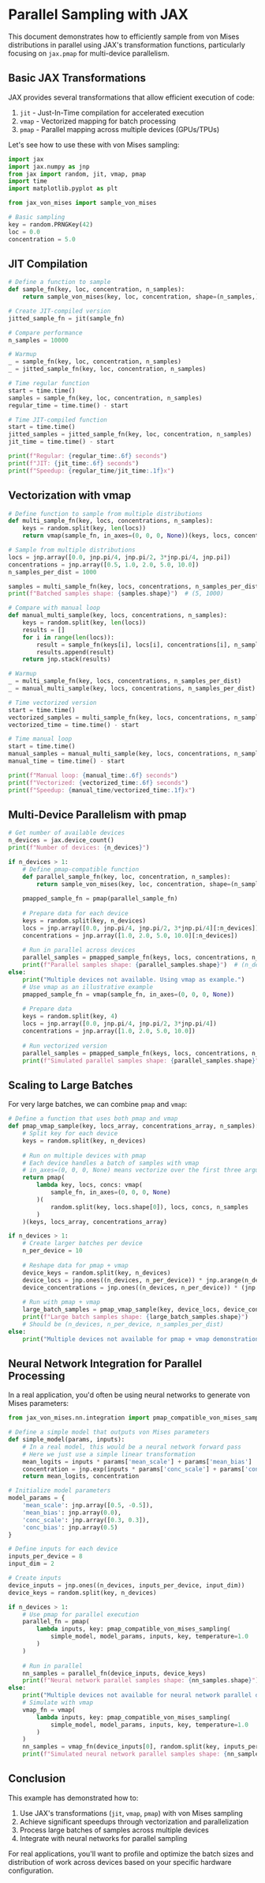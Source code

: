 # Parallel Sampling with JAX

This document demonstrates how to efficiently sample from von Mises distributions in parallel using JAX's transformation functions, particularly focusing on `jax.pmap` for multi-device parallelism.

## Basic JAX Transformations

JAX provides several transformations that allow efficient execution of code:

1. `jit` - Just-In-Time compilation for accelerated execution
2. `vmap` - Vectorized mapping for batch processing
3. `pmap` - Parallel mapping across multiple devices (GPUs/TPUs)

Let's see how to use these with von Mises sampling:

```python
import jax
import jax.numpy as jnp
from jax import random, jit, vmap, pmap
import time
import matplotlib.pyplot as plt

from jax_von_mises import sample_von_mises

# Basic sampling
key = random.PRNGKey(42)
loc = 0.0
concentration = 5.0
```

## JIT Compilation

```python
# Define a function to sample
def sample_fn(key, loc, concentration, n_samples):
    return sample_von_mises(key, loc, concentration, shape=(n_samples,))

# Create JIT-compiled version
jitted_sample_fn = jit(sample_fn)

# Compare performance
n_samples = 10000

# Warmup
_ = sample_fn(key, loc, concentration, n_samples)
_ = jitted_sample_fn(key, loc, concentration, n_samples)

# Time regular function
start = time.time()
samples = sample_fn(key, loc, concentration, n_samples)
regular_time = time.time() - start

# Time JIT-compiled function
start = time.time()
jitted_samples = jitted_sample_fn(key, loc, concentration, n_samples)
jit_time = time.time() - start

print(f"Regular: {regular_time:.6f} seconds")
print(f"JIT: {jit_time:.6f} seconds")
print(f"Speedup: {regular_time/jit_time:.1f}x")
```

## Vectorization with vmap

```python
# Define function to sample from multiple distributions
def multi_sample_fn(key, locs, concentrations, n_samples):
    keys = random.split(key, len(locs))
    return vmap(sample_fn, in_axes=(0, 0, 0, None))(keys, locs, concentrations, n_samples)

# Sample from multiple distributions
locs = jnp.array([0.0, jnp.pi/4, jnp.pi/2, 3*jnp.pi/4, jnp.pi])
concentrations = jnp.array([0.5, 1.0, 2.0, 5.0, 10.0])
n_samples_per_dist = 1000

samples = multi_sample_fn(key, locs, concentrations, n_samples_per_dist)
print(f"Batched samples shape: {samples.shape}")  # (5, 1000)

# Compare with manual loop
def manual_multi_sample(key, locs, concentrations, n_samples):
    keys = random.split(key, len(locs))
    results = []
    for i in range(len(locs)):
        result = sample_fn(keys[i], locs[i], concentrations[i], n_samples)
        results.append(result)
    return jnp.stack(results)

# Warmup
_ = multi_sample_fn(key, locs, concentrations, n_samples_per_dist)
_ = manual_multi_sample(key, locs, concentrations, n_samples_per_dist)

# Time vectorized version
start = time.time()
vectorized_samples = multi_sample_fn(key, locs, concentrations, n_samples_per_dist)
vectorized_time = time.time() - start

# Time manual loop
start = time.time()
manual_samples = manual_multi_sample(key, locs, concentrations, n_samples_per_dist)
manual_time = time.time() - start

print(f"Manual loop: {manual_time:.6f} seconds")
print(f"Vectorized: {vectorized_time:.6f} seconds")
print(f"Speedup: {manual_time/vectorized_time:.1f}x")
```

## Multi-Device Parallelism with pmap

```python
# Get number of available devices
n_devices = jax.device_count()
print(f"Number of devices: {n_devices}")

if n_devices > 1:
    # Define pmap-compatible function
    def parallel_sample_fn(key, loc, concentration, n_samples):
        return sample_von_mises(key, loc, concentration, shape=(n_samples,))
    
    pmapped_sample_fn = pmap(parallel_sample_fn)
    
    # Prepare data for each device
    keys = random.split(key, n_devices)
    locs = jnp.array([0.0, jnp.pi/4, jnp.pi/2, 3*jnp.pi/4][:n_devices])
    concentrations = jnp.array([1.0, 2.0, 5.0, 10.0][:n_devices])
    
    # Run in parallel across devices
    parallel_samples = pmapped_sample_fn(keys, locs, concentrations, n_samples_per_dist)
    print(f"Parallel samples shape: {parallel_samples.shape}")  # (n_devices, n_samples_per_dist)
else:
    print("Multiple devices not available. Using vmap as example.")
    # Use vmap as an illustrative example
    pmapped_sample_fn = vmap(sample_fn, in_axes=(0, 0, 0, None))
    
    # Prepare data
    keys = random.split(key, 4)
    locs = jnp.array([0.0, jnp.pi/4, jnp.pi/2, 3*jnp.pi/4])
    concentrations = jnp.array([1.0, 2.0, 5.0, 10.0])
    
    # Run vectorized version
    parallel_samples = pmapped_sample_fn(keys, locs, concentrations, n_samples_per_dist)
    print(f"Simulated parallel samples shape: {parallel_samples.shape}")
```

## Scaling to Large Batches

For very large batches, we can combine `pmap` and `vmap`:

```python
# Define a function that uses both pmap and vmap
def pmap_vmap_sample(key, locs_array, concentrations_array, n_samples):
    # Split key for each device
    keys = random.split(key, n_devices)
    
    # Run on multiple devices with pmap
    # Each device handles a batch of samples with vmap
    # in_axes=(0, 0, 0, None) means vectorize over the first three arguments
    return pmap(
        lambda key, locs, concs: vmap(
            sample_fn, in_axes=(0, 0, 0, None)
        )(
            random.split(key, locs.shape[0]), locs, concs, n_samples
        )
    )(keys, locs_array, concentrations_array)

if n_devices > 1:
    # Create larger batches per device
    n_per_device = 10
    
    # Reshape data for pmap + vmap
    device_keys = random.split(key, n_devices)
    device_locs = jnp.ones((n_devices, n_per_device)) * jnp.arange(n_devices)[:, None] * jnp.pi/4
    device_concentrations = jnp.ones((n_devices, n_per_device)) * (jnp.arange(n_per_device)[None, :] + 1.0)
    
    # Run with pmap + vmap
    large_batch_samples = pmap_vmap_sample(key, device_locs, device_concentrations, n_samples_per_dist)
    print(f"Large batch samples shape: {large_batch_samples.shape}")  
    # Should be (n_devices, n_per_device, n_samples_per_dist)
else:
    print("Multiple devices not available for pmap + vmap demonstration.")
```

## Neural Network Integration for Parallel Processing

In a real application, you'd often be using neural networks to generate von Mises parameters:

```python
from jax_von_mises.nn.integration import pmap_compatible_von_mises_sampling

# Define a simple model that outputs von Mises parameters
def simple_model(params, inputs):
    # In a real model, this would be a neural network forward pass
    # Here we just use a simple linear transformation
    mean_logits = inputs * params['mean_scale'] + params['mean_bias']
    concentration = jnp.exp(inputs * params['conc_scale'] + params['conc_bias'])
    return mean_logits, concentration

# Initialize model parameters
model_params = {
    'mean_scale': jnp.array([0.5, -0.5]),
    'mean_bias': jnp.array(0.0),
    'conc_scale': jnp.array([0.3, 0.3]),
    'conc_bias': jnp.array(0.5)
}

# Define inputs for each device
inputs_per_device = 8
input_dim = 2

# Create inputs
device_inputs = jnp.ones((n_devices, inputs_per_device, input_dim))
device_keys = random.split(key, n_devices)

if n_devices > 1:
    # Use pmap for parallel execution
    parallel_fn = pmap(
        lambda inputs, key: pmap_compatible_von_mises_sampling(
            simple_model, model_params, inputs, key, temperature=1.0
        )
    )
    
    # Run in parallel
    nn_samples = parallel_fn(device_inputs, device_keys)
    print(f"Neural network parallel samples shape: {nn_samples.shape}")
else:
    print("Multiple devices not available for neural network parallel demonstration.")
    # Simulate with vmap
    vmap_fn = vmap(
        lambda inputs, key: pmap_compatible_von_mises_sampling(
            simple_model, model_params, inputs, key, temperature=1.0
        )
    )
    nn_samples = vmap_fn(device_inputs[0], random.split(key, inputs_per_device))
    print(f"Simulated neural network parallel samples shape: {nn_samples.shape}")
```

## Conclusion

This example has demonstrated how to:

1. Use JAX's transformations (`jit`, `vmap`, `pmap`) with von Mises sampling
2. Achieve significant speedups through vectorization and parallelization
3. Process large batches of samples across multiple devices
4. Integrate with neural networks for parallel sampling

For real applications, you'll want to profile and optimize the batch sizes and distribution of work across devices based on your specific hardware configuration. 